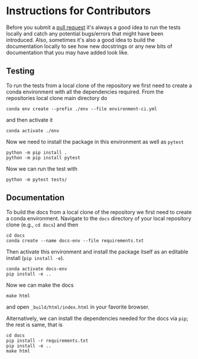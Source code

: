 Instructions for Contributors
=============================

Before you submit a [pull request](https://github.com/COSIMA/regional-mom6/pulls) it's always a
good idea to run the tests locally and catch any potential bugs/errors that might have been
introduced. Also, sometimes it's also a good idea to build the documentation locally to see
how new docstrings or any new bits of documentation that you may have added look like.


## Testing

To run the tests from a local clone of the repository we first need to create a conda
environment with all the dependencies required. From the repositories local clone main
directory do

```{code-block} bash
conda env create --prefix ./env --file environment-ci.yml
```

and then activate it

```{code-block} bash
conda activate ./env
```

Now we need to install the package in this environment as well as `pytest`

```{code-block} bash
python -m pip install .
python -m pip install pytest
```

Now we can run the test with

```{code-block} bash
python -m pytest tests/
```

## Documentation

To build the docs from a local clone of the repository we first need to create a conda
environment. Navigate to the `docs` directory of your local repository clone (e.g., `cd docs`)
and then 

```{code-block} bash
cd docs
conda create --name docs-env --file requirements.txt
```

Then activate this environment and install the package itself as an editable install (`pip install -e`).

```{code-block} bash
conda activate docs-env
pip install -e ..
```

Now we can make the docs

```{code-block} bash
make html
```

and open `_build/html/index.html` in your favorite browser.

Alternatively, we can install the dependencies needed for the docs via `pip`; the rest is same, that is

```{code-block} bash
cd docs
pip install -r requirements.txt
pip install -e ..
make html
```

